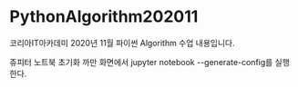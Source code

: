 # PythonAlgorithm202011
코리아IT아카데미 2020년 11월 파이썬 Algorithm 수업 내용입니다.

쥬피터 노트북 초기화
까만 화면에서 jupyter notebook --generate-config를 실행한다.

